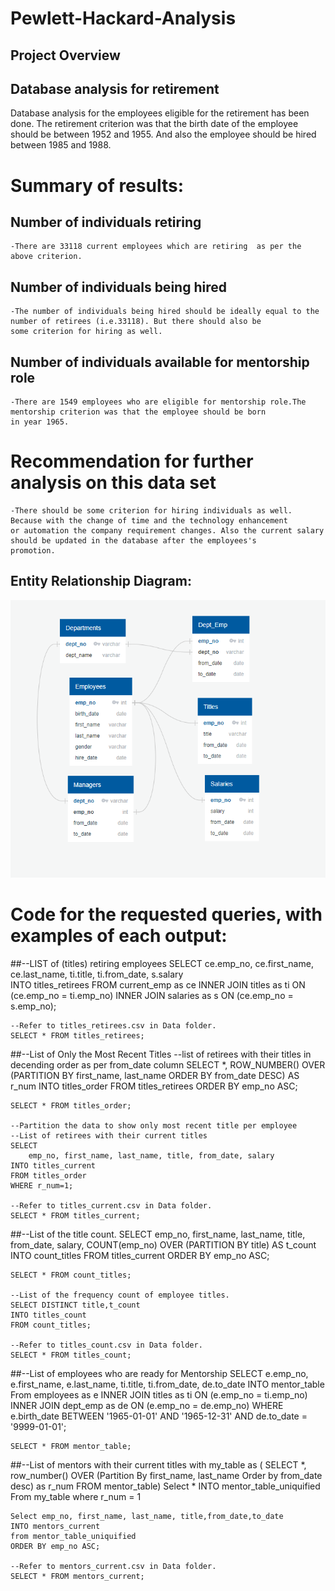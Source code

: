 # Pewlett-Hackard-Analysis

## Project Overview


## Database analysis for retirement

Database analysis for the employees eligible for the retirement has been done. The retirement criterion was that the birth date of the 
employee should be between 1952 and 1955. And also the employee should be hired between 1985 and 1988.

# Summary of results:

## Number of individuals retiring 
	-There are 33118 current employees which are retiring  as per the above criterion.	
	

## Number of individuals being hired 
	-The number of individuals being hired should be ideally equal to the number of retirees (i.e.33118). But there should also be 
	some criterion for hiring as well.

## Number of individuals available for mentorship role 
	-There are 1549 employees who are eligible for mentorship role.The mentorship criterion was that the employee should be born 
	in year 1965. 

# Recommendation for further analysis on this data set	
	-There should be some criterion for hiring individuals as well. Because with the change of time and the technology enhancement 
	or automation the company requirement changes. Also the current salary should be updated in the database after the employees's 
	promotion. 
 
	

## Entity Relationship Diagram:

![alt text](https://github.com/ArchanaRohilla/Pewlett-Hackard-Analysis/blob/master/EmployeeDB.png)

	

# Code for the requested queries, with examples of each output:

##--LIST of (titles) retiring employees
	SELECT ce.emp_no,
	ce.first_name,
	ce.last_name,
	ti.title,
	ti.from_date,
	s.salary	
	INTO titles_retirees
	FROM current_emp as ce
	INNER JOIN titles as ti
	ON (ce.emp_no = ti.emp_no)
	INNER JOIN salaries as s
	ON (ce.emp_no = s.emp_no);

	--Refer to titles_retirees.csv in Data folder.
	SELECT * FROM titles_retirees;

##--List of Only the Most Recent Titles
--list of retirees with their titles in decending order as per from_date column
	SELECT *, 
	ROW_NUMBER() OVER (PARTITION BY first_name, last_name ORDER BY from_date DESC) AS r_num
	INTO titles_order
	FROM titles_retirees
	ORDER BY emp_no ASC;

	SELECT * FROM titles_order;

	--Partition the data to show only most recent title per employee
	--List of retirees with their current titles
	SELECT  
		emp_no, first_name, last_name, title, from_date, salary
	INTO titles_current
	FROM titles_order
	WHERE r_num=1;

	--Refer to titles_current.csv in Data folder.
	SELECT * FROM titles_current;

##--List of the title count.
	SELECT emp_no, first_name, last_name, title, from_date, salary,
		COUNT(emp_no) OVER (PARTITION BY title) AS t_count
	INTO count_titles
	FROM titles_current
	ORDER BY emp_no ASC;

	SELECT * FROM count_titles;

	--List of the frequency count of employee titles. 
	SELECT DISTINCT title,t_count
	INTO titles_count
	FROM count_titles;

	--Refer to titles_count.csv in Data folder.
	SELECT * FROM titles_count;

##--List of employees who are ready for Mentorship
	SELECT
	e.emp_no,
	e.first_name,
	e.last_name,
	ti.title,
	ti.from_date,
	de.to_date
	INTO mentor_table
	From employees as e INNER JOIN titles as ti ON (e.emp_no = ti.emp_no)
	INNER JOIN dept_emp as de ON (e.emp_no = de.emp_no)
	WHERE e.birth_date BETWEEN '1965-01-01' AND '1965-12-31'
	AND de.to_date = '9999-01-01';

	SELECT * FROM mentor_table;

##--List of mentors with their current titles
	with my_table as (
	SELECT *, row_number() OVER (Partition By first_name, last_name Order by from_date desc) as r_num
	FROM mentor_table) 
	Select * 
	INTO mentor_table_uniquified
	From my_table where r_num = 1

	Select emp_no, first_name, last_name, title,from_date,to_date
	INTO mentors_current
	from mentor_table_uniquified
	ORDER BY emp_no ASC;
	
	--Refer to mentors_current.csv in Data folder.
	SELECT * FROM mentors_current;








